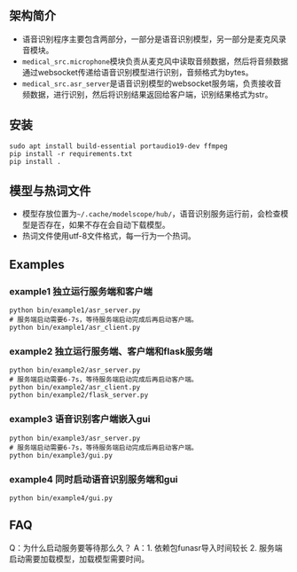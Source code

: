 ## 架构简介

- 语音识别程序主要包含两部分，一部分是语音识别模型，另一部分是麦克风录音模块。
- `medical_src.microphone`模块负责从麦克风中读取音频数据，然后将音频数据通过websocket传递给语音识别模型进行识别，音频格式为bytes。
- `medical_src.asr_server`是语音识别模型的websocket服务端，负责接收音频数据，进行识别，然后将识别结果返回给客户端，识别结果格式为str。

## 安装

```
sudo apt install build-essential portaudio19-dev ffmpeg
pip install -r requirements.txt
pip install .
```

## 模型与热词文件

- 模型存放位置为`~/.cache/modelscope/hub/`，语音识别服务运行前，会检查模型是否存在，如果不存在会自动下载模型。
- 热词文件使用utf-8文件格式，每一行为一个热词。

## Examples

### example1 独立运行服务端和客户端

``` shell
python bin/example1/asr_server.py
# 服务端启动需要6-7s，等待服务端启动完成后再启动客户端。
python bin/example1/asr_client.py
``` 

### example2 独立运行服务端、客户端和flask服务端

``` shell
python bin/example2/asr_server.py
# 服务端启动需要6-7s，等待服务端启动完成后再启动客户端。
python bin/example2/asr_client.py
python bin/example2/flask_server.py
``` 

### example3 语音识别客户端嵌入gui

``` shell
python bin/example3/asr_server.py
# 服务端启动需要6-7s，等待服务端启动完成后再启动客户端。
python bin/example3/gui.py
``` 

### example4 同时启动语音识别服务端和gui

``` shell
python bin/example4/gui.py
``` 

## FAQ

Q：为什么启动服务要等待那么久？
A：1. 依赖包funasr导入时间较长 2. 服务端启动需要加载模型，加载模型需要时间。
